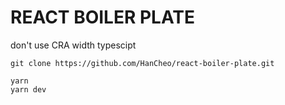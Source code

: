 # REACT BOILER PLATE

don't use CRA width typescipt

`git clone https://github.com/HanCheo/react-boiler-plate.git`

```
yarn
yarn dev
```
